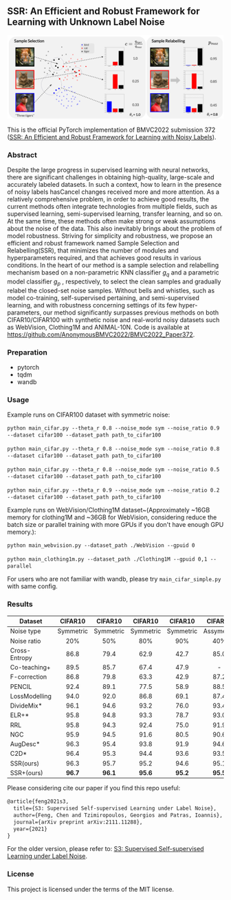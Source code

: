 ## SSR: An Efficient and Robust Framework for Learning with Unknown Label Noise

<p align="center">
    <img src="sources/method.png" alt="drawing" width="800"/>
</p>

This is the official PyTorch implementation of BMVC2022 submission 372 ([SSR: An Efficient and Robust Framework for Learning with Noisy Labels](https://arxiv.org/abs/2111.11288)). 

### Abstract
Despite the large progress in supervised learning with neural networks, there are significant challenges in obtaining high-quality, large-scale and accurately labeled datasets. In such a context, how to learn in the presence of noisy labels hasCancel changes received more and more attention. As a relatively comprehensive problem, in order to achieve good results, the current methods often integrate technologies from multiple fields, such as supervised learning, semi-supervised learning, transfer learning, and so on. At the same time, these methods often make strong or weak assumptions about the noise of the data. This also inevitably brings about the problem of model robustness.
Striving for simplicity and robustness, we propose an efficient and robust framework named Sample Selection and Relabelling(SSR), that minimizes the number of modules and hyperparameters required, and that achieves good results in various conditions. In the heart of our method is a sample selection and relabelling mechanism based on a non-parametric KNN classifier $g_q$ and a parametric model classifier $g_p$ , respectively, to select the clean samples and gradually relabel the closed-set noise samples.
Without bells and whistles, such as model co-training, self-supervised pertaining, and semi-supervised learning, and with robustness concerning settings of its few hyper-parameters, our method significantly surpasses previous methods on both CIFAR10/CIFAR100 with synthetic noise and real-world noisy datasets such as WebVision, Clothing1M and ANIMAL-10N. Code is available at https://github.com/AnonymousBMVC2022/BMVC2022_Paper372.

### Preparation
- pytorch
- tqdm
- wandb

### Usage
Example runs on CIFAR100 dataset with symmetric noise:
```
python main_cifar.py --theta_r 0.8 --noise_mode sym --noise_ratio 0.9 --dataset cifar100 --dataset_path path_to_cifar100

python main_cifar.py --theta_r 0.8 --noise_mode sym --noise_ratio 0.8 --dataset cifar100 --dataset_path path_to_cifar100

python main_cifar.py --theta_r 0.8 --noise_mode sym --noise_ratio 0.5 --dataset cifar100 --dataset_path path_to_cifar100

python main_cifar.py --theta_r 0.9 --noise_mode sym --noise_ratio 0.2 --dataset cifar100 --dataset_path path_to_cifar100
```

Example runs on WebVision/Clothing1M dataset~(Approximately ~16GB memory for clothing1M and ~36GB for WebVision, considering reduce the batch size or parallel training with more GPUs if you don't have enough GPU memory.):
```
python main_webvision.py --dataset_path ./WebVision --gpuid 0

python main_clothing1m.py --dataset_path ./Clothing1M --gpuid 0,1 --parallel
```

For users who are not familiar with wandb, please try `main_cifar_simple.py` with same config.


### Results
| Dataset       |  CIFAR10  |  CIFAR10  |  CIFAR10  |  CIFAR10  |   CIFAR10  |  CIFAR100 |  CIFAR100 |  CIFAR100 |  CIFAR100 |
|---------------|:---------:|:---------:|:---------:|:---------:|:----------:|:---------:|:---------:|:---------:|:---------:|
| Noise type    | Symmetric | Symmetric | Symmetric | Symmetric | Assymetric | Symmetric | Symmetric | Symmetric | Symmetric |
| Noise ratio   |    20%    |    50%    |    80%    |    90%    |     40%    |    20%    |    50%    |    80%    |    90%    |
| Cross-Entropy |    86.8   |    79.4   |    62.9   |    42.7   |    85.0    |    62.0   |    46.7   |    19.9   |    10.1   |
| Co-teaching+  |    89.5   |    85.7   |    67.4   |    47.9   |      -     |    65.6   |    51.8   |    27.9   |    13.7   |
| F-correction  |    86.8   |    79.8   |    63.3   |    42.9   |    87.2    |    61.5   |    46.6   |    19.9   |    10.2   |
| PENCIL        |    92.4   |    89.1   |    77.5   |    58.9   |    88.5    |    69.4   |    57.5   |    31.1   |    15.3   |
| LossModelling |    94.0   |    92.0   |    86.8   |    69.1   |    87.4    |    73.9   |    66.1   |    48.2   |    24.3   |
| DivideMix*    |    96.1   |    94.6   |    93.2   |    76.0   |    93.4    |    77.3   |    74.6   |    60.2   |    31.5   |
| ELR+*         |    95.8   |    94.8   |    93.3   |    78.7   |    93.0    |    77.6   |    73.6   |    60.8   |    33.4   |
| RRL           |    95.8   |    94.3   |    92.4   |    75.0   |    91.9    |    79.1   |    74.8   |    57.7   |    29.3   |
| NGC           |    95.9   |    94.5   |    91.6   |    80.5   |    90.6    |    79.3   |    75.9   |    62.7   |    29.8   |
| AugDesc*      |    96.3   |    95.4   |    93.8   |    91.9   |    94.6    |    79.5   |    77.2   |    66.4   |    41.2   |
| C2D*          |    96.4   |    95.3   |    94.4   |    93.6   |    93.5    |    78.7   |    76.4   |    67.8   |    58.7   |
| SSR(ours)     |    96.3   |    95.7   |    95.2   |    94.6   |    95.1    |    79.0   |    75.9   |    69.5   |    61.8   |
| SSR+(ours)    |  **96.7** |  **96.1** |  **95.6** |  **95.2** |  **95.5**  |  **79.7** |  **77.2** |  **71.9** |  **66.6** |


Please considering cite our paper if you find this repo useful:
```
@article{feng2021s3,
  title={S3: Supervised Self-supervised Learning under Label Noise},
  author={Feng, Chen and Tzimiropoulos, Georgios and Patras, Ioannis},
  journal={arXiv preprint arXiv:2111.11288},
  year={2021}
}
```
For the older version, please refer to: [S3: Supervised Self-supervised Learning under Label Noise](https://arxiv.org/abs/2111.11288v1).

### License
This project is licensed under the terms of the MIT license.
